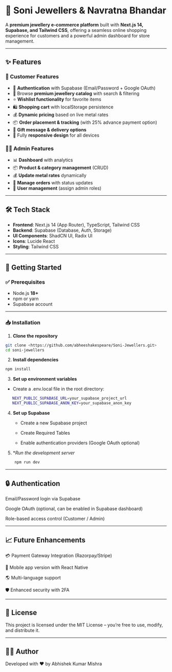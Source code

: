 # 💎 Soni Jewellers & Navratna Bhandar  

A **premium jewellery e-commerce platform** built with **Next.js 14, Supabase, and Tailwind CSS**, offering a seamless online shopping experience for customers and a powerful admin dashboard for store management.  

---

## ✨ Features  

### 🛒 Customer Features
- 🔐 **Authentication** with Supabase (Email/Password + Google OAuth)  
- 👑 Browse **premium jewellery catalog** with search & filtering  
- ⭐ **Wishlist functionality** for favorite items  
- 🛍️ **Shopping cart** with localStorage persistence  
- 💰 **Dynamic pricing** based on live metal rates  
- 📦 **Order placement & tracking** (with 25% advance payment option)  
- 🎁 **Gift message & delivery options**  
- 📱 Fully **responsive design** for all devices  

### 👨‍💼 Admin Features
- 📊 **Dashboard** with analytics  
- 📦 **Product & category management** (CRUD)  
- 💰 **Update metal rates** dynamically  
- 🛒 **Manage orders** with status updates  
- 👥 **User management** (assign admin roles)  

---

## 🛠️ Tech Stack  

- **Frontend**: Next.js 14 (App Router), TypeScript, Tailwind CSS  
- **Backend**: Supabase (Database, Auth, Storage)  
- **UI Components**: ShadCN UI, Radix UI  
- **Icons**: Lucide React  
- **Styling**: Tailwind CSS  

---

## 🚀 Getting Started  

### ✅ Prerequisites
- Node.js **18+**  
- npm or yarn  
- Supabase account  

---

### 📥 Installation  

1. **Clone the repository**  
```bash
git clone <https://github.com/abheeshakespeare/Soni-Jewellers.git>
cd soni-jewellers
```
2. **Install dependencies**
```bash
npm install
```
3. **Set up environment variables**
 - Create a .env.local file in the root directory:
 ```bash
    NEXT_PUBLIC_SUPABASE_URL=your_supabase_project_url
    NEXT_PUBLIC_SUPABASE_ANON_KEY=your_supabase_anon_key
```
4. **Set up Supabase**

    - Create a new Supabase project

    - Create Required Tables

    - Enable authentication providers (Google OAuth optional)
5. **Run the development server*
```bash
    npm run dev
```
---

## 🔒 Authentication

Email/Password login via Supabase

Google OAuth (optional, can be enabled in Supabase dashboard)

Role-based access control (Customer / Admin)

---

## 📈 Future Enhancements

💳 Payment Gateway Integration (Razorpay/Stripe)

📱 Mobile app version with React Native

🌎 Multi-language support

🛡️ Enhanced security with 2FA

---

## 📜 License

This project is licensed under the MIT License – you’re free to use, modify, and distribute it.

---

## 👨‍💻 Author

Developed with ❤️ by Abhishek Kumar Mishra
